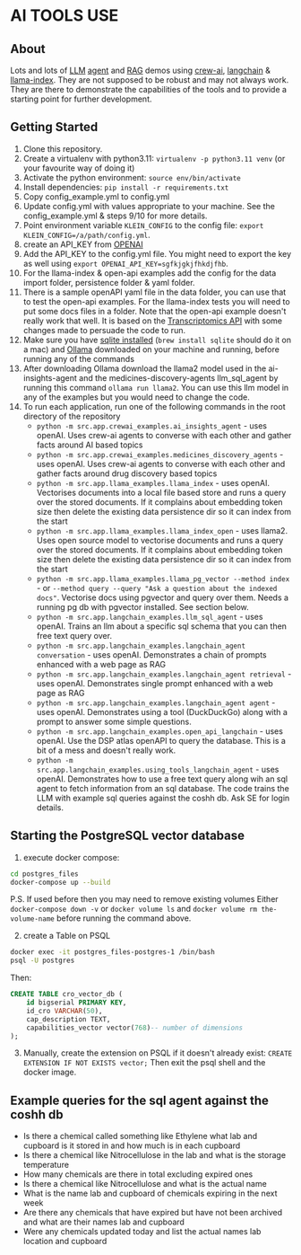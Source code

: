 # AI TOOLS USE

## About
Lots and lots of [LLM](https://en.wikipedia.org/wiki/Large_language_model) [agent](https://en.wikipedia.org/wiki/Intelligent_agent) and [RAG](https://en.wikipedia.org/wiki/Prompt_engineering#Retrieval-augmented_generation) demos using [crew-ai](https://github.com/joaomdmoura/crewAI), [langchain](https://www.langchain.com) & [llama-index](https://docs.llamaindex.ai/en/stable/index.html). 
They are not supposed to be robust and may not always work.
They are there to demonstrate the capabilities of the tools and to provide a starting point for further development.

## Getting Started

1. Clone this repository.
2. Create a virtualenv with python3.11: `virtualenv -p python3.11 venv` (or your favourite way of doing it)
3. Activate the python environment: `source env/bin/activate`
4. Install dependencies: `pip install -r requirements.txt`
5. Copy config_example.yml to config.yml
6. Update config.yml with values appropriate to your machine. See the config_example.yml & steps 9/10 for more details.
7. Point environment variable `KLEIN_CONFIG` to the config file: `export KLEIN_CONFIG=/a/path/config.yml`.
8. create an API_KEY from [OPENAI](https://platform.openai.com/api-keys)
9. Add the API_KEY to the config.yml file. You might need to export the key as well using `export OPENAI_API_KEY=sgfkjgkjfhkdjfhb`.
10. For the llama-index & open-api examples add the config for the data import folder, persistence folder & yaml folder.
11. There is a sample openAPI yaml file in the data folder, you can use that to test the open-api examples. For the llama-index tests you will need to put some docs files in a folder. Note that the open-api example doesn't really work that well. It is based on the [Transcriptomics API](https://gitlab.com/medicines-discovery-catapult/informatics/dsp-atlas/dsp-atlas-transcriptomics-api) with some changes made to persuade the code to run.
12. Make sure you have [sqlite installed](https://www.sqlite.org/download.html) (`brew install sqlite` should do it on a mac) and [Ollama](https://ollama.ai) downloaded on your machine and running, before running any of the commands
13. After downloading Ollama download the llama2 model used in the ai-insights-agent and the medicines-discovery-agents llm_sql_agent by running this command `ollama run llama2`. You can use this llm model in any of the examples but you would need to change the code.
14. To run each application, run one of the following commands in the root directory of the repository
    * `python -m src.app.crewai_examples.ai_insights_agent` - uses openAI. Uses crew-ai agents to converse with each other and gather facts around AI based topics
    * `python -m src.app.crewai_examples.medicines_discovery_agents` - uses openAI. Uses crew-ai agents to converse with each other and gather facts around drug discovery based topics
    * `python -m src.app.llama_examples.llama_index` - uses openAI. Vectorises documents into a local file based store and runs a query over the stored documents. If it complains about embedding token size then delete the existing data persistence dir so it can index from the start 
    * `python -m src.app.llama_examples.llama_index_open` - uses llama2. Uses open source model to vectorise documents and runs a query over the stored documents. If it complains about embedding token size then delete the existing data persistence dir so it can index from the start
    * `python -m src.app.llama_examples.llama_pg_vector --method index` - or `--method query --query "Ask a question about the indexed docs"`. Vectorise docs using pgvector and query over them. Needs a running pg db with pgvector installed. See section below.
    * `python -m src.app.langchain_examples.llm_sql_agent` - uses openAI. Trains an llm about a specific sql schema that you can then free text query over.
    * `python -m src.app.langchain_examples.langchain_agent conversation` - uses openAI. Demonstrates a chain of prompts enhanced with a web page as RAG
    * `python -m src.app.langchain_examples.langchain_agent retrieval` - uses openAI. Demonstrates single prompt enhanced with a web page as RAG
    * `python -m src.app.langchain_examples.langchain_agent agent` - uses openAI. Demonstrates using a tool (DuckDuckGo) along with a prompt to answer some simple questions.
    * `python -m src.app.langchain_examples.open_api_langchain` - uses openAI. Use the DSP atlas openAPI to query the database. This is a bit of a mess and doesn't really work.
    * `python -m src.app.langchain_examples.using_tools_langchain_agent` - uses openAI. Demonstrates how to use a free text query along wih an sql agent to fetch information from an sql database. The code trains the LLM with example sql queries against the coshh db. Ask SE for login details.

## Starting the PostgreSQL vector database

1. execute docker compose:
```bash
cd postgres_files
docker-compose up --build
```
P.S. If used before then you may need to remove existing volumes Either `docker-compose down -v` or `docker volume ls` and `docker volume rm the-volume-name` before running the command above.

2. create a Table on PSQL
```bash
docker exec -it postgres_files-postgres-1 /bin/bash
psql -U postgres
```

Then:

```sql
CREATE TABLE cro_vector_db (
    id bigserial PRIMARY KEY,
    id_cro VARCHAR(50),
    cap_description TEXT,
    capabilities_vector vector(768)-- number of dimensions
);
```
3. Manually, create the extension on PSQL if it doesn't already exist: `CREATE EXTENSION IF NOT EXISTS vector;` Then exit the psql shell and the docker image.


## Example queries for the sql agent against the coshh db
* Is there a chemical called something like Ethylene what lab and cupboard is it stored in and how much is in each cupboard
* Is there a chemical like Nitrocellulose in the lab and what is the storage temperature
* How many chemicals are there in total excluding expired ones
* Is there a chemical like Nitrocellulose and what is the actual name
* What is the name lab and cupboard of chemicals expiring in the next week
* Are there any chemicals that have expired but have not been archived and what are their names lab and cupboard
* Were any chemicals updated today and list the actual names lab location and cupboard